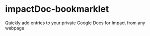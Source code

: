 # impactDoc-bookmarklet
Quickly add entries to your private Google Docs for Impact  from any webpage
